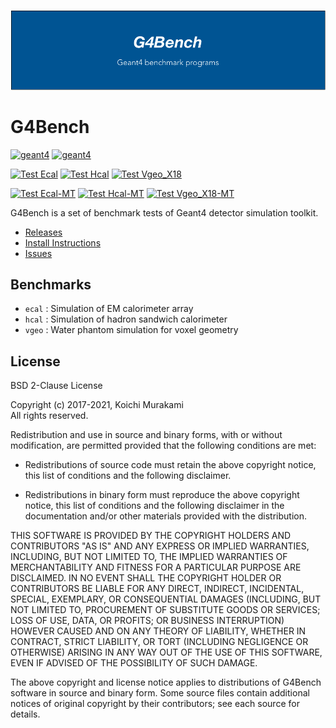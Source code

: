 ![g4bench](docs/img/logo.png)

# G4Bench

[![geant4](https://img.shields.io/badge/geant4-10.7-blue.svg)](http://www.geant4.org/)
[![geant4](https://img.shields.io/badge/geant4-10.6-blue.svg)](http://www.geant4.org/)

[![Test Ecal](https://github.com/koichi-murakami/g4bench/actions/workflows/test_ecal.yml/badge.svg)](https://github.com/koichi-murakami/g4bench/actions/workflows/test_ecal.yml)
[![Test Hcal](https://github.com/koichi-murakami/g4bench/actions/workflows/test_hcal.yml/badge.svg)](https://github.com/koichi-murakami/g4bench/actions/workflows/test_hcal.yml)
[![Test Vgeo_X18](https://github.com/koichi-murakami/g4bench/actions/workflows/test_vgeo_x18.yml/badge.svg)](https://github.com/koichi-murakami/g4bench/actions/workflows/test_vgeo_x18.yml)

[![Test Ecal-MT](https://github.com/koichi-murakami/g4bench/actions/workflows/test_ecal_mt.yml/badge.svg)](https://github.com/koichi-murakami/g4bench/actions/workflows/test_ecal_mt.yml)
[![Test Hcal-MT](https://github.com/koichi-murakami/g4bench/actions/workflows/test_hcal_mt.yml/badge.svg)](https://github.com/koichi-murakami/g4bench/actions/workflows/test_hcal_mt.yml)
[![Test Vgeo_X18-MT](https://github.com/koichi-murakami/g4bench/actions/workflows/test_vgeo_x18_mt.yml/badge.svg)](https://github.com/koichi-murakami/g4bench/actions/workflows/test_vgeo_x18_mt.yml)

G4Bench is a set of benchmark tests of Geant4 detector simulation toolkit.

* [Releases](https://github.com/koichi-murakami/g4bench/releases)
* [Install Instructions](https://koichi-murakami.github.io/g4bench/Installation/index.html)
* [Issues](https://github.com/koichi-murakami/g4bench/issues)

## Benchmarks
* `ecal` : Simulation of EM calorimeter array
* `hcal` : Simulation of hadron sandwich calorimeter
* `vgeo` : Water phantom simulation for voxel geometry

## License
BSD 2-Clause License

Copyright (c) 2017-2021, Koichi Murakami<br>
All rights reserved.

Redistribution and use in source and binary forms, with or without
modification, are permitted provided that the following conditions are met:

* Redistributions of source code must retain the above copyright notice, this
  list of conditions and the following disclaimer.

* Redistributions in binary form must reproduce the above copyright notice,
  this list of conditions and the following disclaimer in the documentation
  and/or other materials provided with the distribution.

THIS SOFTWARE IS PROVIDED BY THE COPYRIGHT HOLDERS AND CONTRIBUTORS "AS IS"
AND ANY EXPRESS OR IMPLIED WARRANTIES, INCLUDING, BUT NOT LIMITED TO, THE
IMPLIED WARRANTIES OF MERCHANTABILITY AND FITNESS FOR A PARTICULAR PURPOSE ARE
DISCLAIMED. IN NO EVENT SHALL THE COPYRIGHT HOLDER OR CONTRIBUTORS BE LIABLE
FOR ANY DIRECT, INDIRECT, INCIDENTAL, SPECIAL, EXEMPLARY, OR CONSEQUENTIAL
DAMAGES (INCLUDING, BUT NOT LIMITED TO, PROCUREMENT OF SUBSTITUTE GOODS OR
SERVICES; LOSS OF USE, DATA, OR PROFITS; OR BUSINESS INTERRUPTION) HOWEVER
CAUSED AND ON ANY THEORY OF LIABILITY, WHETHER IN CONTRACT, STRICT LIABILITY,
OR TORT (INCLUDING NEGLIGENCE OR OTHERWISE) ARISING IN ANY WAY OUT OF THE USE
OF THIS SOFTWARE, EVEN IF ADVISED OF THE POSSIBILITY OF SUCH DAMAGE.

The above copyright and license notice applies to distributions of
G4Bench software in source and binary form.  Some source files contain
additional notices of original copyright by their contributors;
see each source for details.
